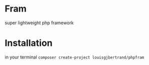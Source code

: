 # Fram
super lightweight php framework


# Installation
in your terminal
`composer create-project louisgjbertrand/phpfram`
